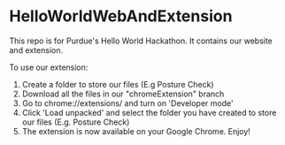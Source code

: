 
# HelloWorldWebAndExtension
This repo is for Purdue's Hello World Hackathon. It contains our website and extension.

To use our extension:
1. Create a folder to store our files (E.g Posture Check)
2. Download all the files in our "chromeExtension" branch
3. Go to chrome://extensions/ and turn on 'Developer mode'
4. Click 'Load unpacked' and select the folder you have created to store our files (E.g. Posture Check)
5. The extension is now available on your Google Chrome. Enjoy!

